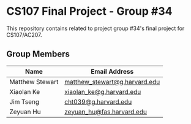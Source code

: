 # CS107 Final Project - Group #34

This repository contains related to project group #34's final project for CS107/AC207.

## Group Members

|      **Name**        |       **Email Address**       |
| -------------------- | ----------------------------- |
| Matthew Stewart      | matthew_stewart@g.harvard.edu |
| Xiaolan Ke           | xiaolan_ke@g.harvard.edu      |
| Jim Tseng            | cht039@g.harvard.edu          |
| Zeyuan Hu            | zeyuan_hu@fas.harvard.edu     |
